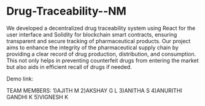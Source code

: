 # Drug-Traceability--NM

We developed a decentralized drug traceability system using React for the user interface and Solidity for blockchain smart contracts, ensuring transparent and secure tracking of pharmaceutical products. Our project aims to enhance the integrity of the pharmaceutical supply chain by providing a clear record of drug production, distribution, and consumption. This not only helps in preventing counterfeit drugs from entering the market but also aids in efficient recall of drugs if needed.

Demo link:

TEAM MEMBERS:
1)AJITH M
2)AKSHAY G L
3)ANITHA S 
4)ANURITHI GANDHI K
5)VIGNESH K

